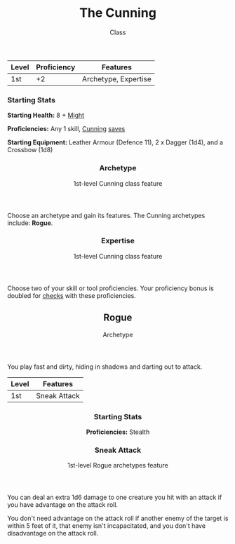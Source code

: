 <header>

# The Cunning

<p class="subheading">Class</p>

</header>

| Level | Proficiency | Features  |
| ----  | ----------- |- |
| 1st   | +2          | Archetype, Expertise |

### Starting Stats

**Starting Health:** 8 + [Might](pages/characters/attributes.md?id=might)

**Proficiencies:** Any 1 skill, [Cunning](pages/characters/attributes.md?id=cunning) [saves](pages/rules/rolling.md?id=saves)

**Starting Equipment:** Leather Armour (Defence 11), 2 x Dagger (1d4), and a Crossbow (1d8)

<header>

### Archetype

<p class="subheading">1st-level Cunning class feature</p>

</header>

Choose an archetype and gain its features. The Cunning archetypes include: **Rogue**.

<header>

### Expertise

<p class="subheading">1st-level Cunning class feature</p>

</header>

Choose two of your skill or tool proficiencies. Your proficiency bonus is doubled for [checks](pages/rules/rolling?id=checks) with these proficiencies.

<header>

## Rogue

<p class="subheading">Archetype</p>

</header>

You play fast and dirty, hiding in shadows and darting out to attack.

| Level | Features |
| ----  | - |
| 1st   | Sneak Attack |

<header>

### Starting Stats

**Proficiencies:** Stealth

### Sneak Attack

<p class="subheading">1st-level Rogue archetypes feature</p>

</header>

You can deal an extra 1d6 damage to one creature you hit with an attack if you have advantage on the attack roll.

You don't need advantage on the attack roll if another enemy of the target is within 5 feet of it, that enemy isn't incapacitated, and you don't have disadvantage on the attack roll.
